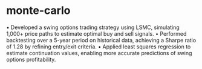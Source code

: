 # monte-carlo
• Developed a swing options trading strategy using LSMC, simulating 1,000+ price paths to estimate optimal buy and sell signals.
• Performed backtesting over a 5-year period on historical data, achieving a Sharpe ratio of 1.28 by refining entry/exit criteria.
• Applied least squares regression to estimate continuation values, enabling more accurate predictions of swing options profitability.
